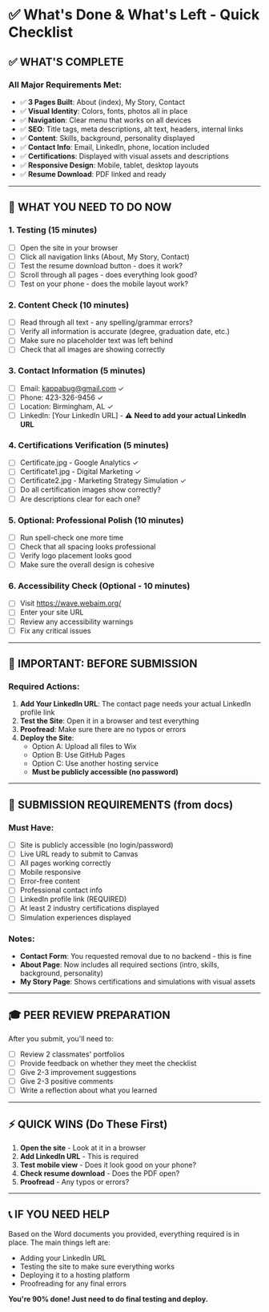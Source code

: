 # ✅ What's Done & What's Left - Quick Checklist

## ✅ WHAT'S COMPLETE

### All Major Requirements Met:
- ✅ **3 Pages Built**: About (index), My Story, Contact
- ✅ **Visual Identity**: Colors, fonts, photos all in place
- ✅ **Navigation**: Clear menu that works on all devices
- ✅ **SEO**: Title tags, meta descriptions, alt text, headers, internal links
- ✅ **Content**: Skills, background, personality displayed
- ✅ **Contact Info**: Email, LinkedIn, phone, location included
- ✅ **Certifications**: Displayed with visual assets and descriptions
- ✅ **Responsive Design**: Mobile, tablet, desktop layouts
- ✅ **Resume Download**: PDF linked and ready

---

## 🔧 WHAT YOU NEED TO DO NOW

### 1. **Testing** (15 minutes)
- [ ] Open the site in your browser
- [ ] Click all navigation links (About, My Story, Contact)
- [ ] Test the resume download button - does it work?
- [ ] Scroll through all pages - does everything look good?
- [ ] Test on your phone - does the mobile layout work?

### 2. **Content Check** (10 minutes)
- [ ] Read through all text - any spelling/grammar errors?
- [ ] Verify all information is accurate (degree, graduation date, etc.)
- [ ] Make sure no placeholder text was left behind
- [ ] Check that all images are showing correctly

### 3. **Contact Information** (5 minutes)
- [ ] Email: kappabug@gmail.com ✓
- [ ] Phone: 423-326-9456 ✓
- [ ] Location: Birmingham, AL ✓
- [ ] LinkedIn: [Your LinkedIn URL] - ⚠️ **Need to add your actual LinkedIn URL**

### 4. **Certifications Verification** (5 minutes)
- [ ] Certificate.jpg - Google Analytics ✓
- [ ] Certificate1.jpg - Digital Marketing ✓  
- [ ] Certificate2.jpg - Marketing Strategy Simulation ✓
- [ ] Do all certification images show correctly?
- [ ] Are descriptions clear for each one?

### 5. **Optional: Professional Polish** (10 minutes)
- [ ] Run spell-check one more time
- [ ] Check that all spacing looks professional
- [ ] Verify logo placement looks good
- [ ] Make sure the overall design is cohesive

### 6. **Accessibility Check** (Optional - 10 minutes)
- [ ] Visit https://wave.webaim.org/
- [ ] Enter your site URL
- [ ] Review any accessibility warnings
- [ ] Fix any critical issues

---

## 🚨 IMPORTANT: BEFORE SUBMISSION

### Required Actions:
1. **Add Your LinkedIn URL**: The contact page needs your actual LinkedIn profile link
2. **Test the Site**: Open it in a browser and test everything
3. **Proofread**: Make sure there are no typos or errors
4. **Deploy the Site**: 
   - Option A: Upload all files to Wix
   - Option B: Use GitHub Pages
   - Option C: Use another hosting service
   - **Must be publicly accessible (no password)**

---

## 📝 SUBMISSION REQUIREMENTS (from docs)

### Must Have:
- [ ] Site is publicly accessible (no login/password)
- [ ] Live URL ready to submit to Canvas
- [ ] All pages working correctly
- [ ] Mobile responsive
- [ ] Error-free content
- [ ] Professional contact info
- [ ] LinkedIn profile link (REQUIRED)
- [ ] At least 2 industry certifications displayed
- [ ] Simulation experiences displayed

### Notes:
- **Contact Form**: You requested removal due to no backend - this is fine
- **About Page**: Now includes all required sections (intro, skills, background, personality)
- **My Story Page**: Shows certifications and simulations with visual assets

---

## 🎓 PEER REVIEW PREPARATION

After you submit, you'll need to:
- [ ] Review 2 classmates' portfolios
- [ ] Provide feedback on whether they meet the checklist
- [ ] Give 2-3 improvement suggestions
- [ ] Give 2-3 positive comments
- [ ] Write a reflection about what you learned

---

## ⚡ QUICK WINS (Do These First)

1. **Open the site** - Look at it in a browser
2. **Add LinkedIn URL** - This is required
3. **Test mobile view** - Does it look good on your phone?
4. **Check resume download** - Does the PDF open?
5. **Proofread** - Any typos or errors?

---

## 📞 IF YOU NEED HELP

Based on the Word documents you provided, everything required is in place. The main things left are:
- Adding your LinkedIn URL
- Testing the site to make sure everything works
- Deploying it to a hosting platform
- Proofreading for any final errors

**You're 90% done! Just need to do final testing and deploy.**

